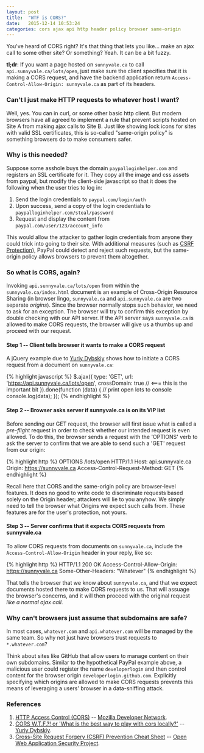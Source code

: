 ```yaml
---
layout: post
title:  "WTF is CORS?"
date:   2015-12-14 10:53:24
categories: cors ajax api http header policy browser same-origin
---
```

You've heard of CORS right? It's that thing that lets you like... make an ajax call to some other site? Or something? Yeah. It can be a bit fuzzy. 

**tl;dr**: If you want a page hosted on `sunnyvale.ca` to call `api.sunnyvale.ca/lots/open`, just make sure the client specifies that it is making a CORS request, and have the backend application return `Access-Control-Allow-Origin: sunnyvale.ca` as part of its headers.

### Can't I just make HTTP requests to whatever host I want?
Well, yes. You can in curl, or some other basic http client. But modern browsers have all agreed to implement a rule that prevent scripts hosted on Site A from making ajax calls to Site B. Just like showing lock icons for sites with valid SSL certificates, this is so-called "same-origin policy" is something browsers do to make consumers safer.

### Why is this needed?
Suppose some asshole buys the domain `paypalloginhelper.com` and registers an SSL certificate for it. They copy all the image and css assets from paypal, but modify the client-side javascript so that it does the following when the user tries to log in:

1. Send the login credentials to `paypal.com/login/auth`
1. Upon success, send a copy of the login credentials to `paypalloginhelper.com/steal/password`
1. Request and display the content from `paypal.com/user/123/account_info`

This would allow the attacker to gather login credentials from anyone they could trick into going to their site. With additional measures (such as [CSRF Protection](https://www.owasp.org/index.php/Cross-Site_Request_Forgery_%28CSRF%29_Prevention_Cheat_Sheet)), PayPal could detect and reject such requests, but the same-origin policy allows browsers to prevent them altogether.

### So what is CORS, again?
Invoking `api.sunnyvale.ca/lots/open` from within the `sunnyvale.ca/index.html` document is an example of Cross-Origin Resource Sharing (in browser lingo, `sunnyvale.ca` and `api.sunnyvale.ca` are two separate *origins*). Since the browser normally stops such behavior, we need to ask for an exception. The browser will try to confirm this exception by double checking with our API server. If the API server says `sunnyvale.ca` is allowed to make CORS requests, the browser will give us a thumbs up and proceed with our request.

#### Step 1 -- Client tells browser it wants to make a CORS request
A jQuery example due to [Yuriy Dybskiy](https://github.com/html5cat/cors-wtf) shows how to initiate a CORS request from a document on `sunnyvale.ca`:

{% highlight javascript %}
$.ajax({
  type: 'GET',
  url: 'https://api.sunnyvale.ca/lots/open',
  crossDomain: true // <=== this is the important bit
}).done(function (data) {
  // print open lots to console
  console.log(data);
});
{% endhighlight %}

#### Step 2 -- Browser asks server if sunnyvale.ca is on its VIP list
Before sending our GET request, the browser will first issue what is called a *pre-flight* request in order to check whether our intended request is even allowed. To do this, the browser sends a request with the 'OPTIONS' verb to ask the server to confirm that we are able to send such a 'GET' request from our origin:

{% highlight http %}
OPTIONS /lots/open HTTP/1.1
Host: api.sunnyvale.ca
Origin: https://sunnyvale.ca
Access-Control-Request-Method: GET
{% endhighlight %}

Recall here that CORS and the same-origin policy are browser-level features. It does no good to write code to discriminate requests based solely on the Origin header; attackers will lie to you anyhow. We simply need to tell the browser what Origins we expect such calls from. These features are for the user's protection, not yours.

#### Step 3 -- Server confirms that it expects CORS requests from sunnyvale.ca
To allow CORS requests from documents on `sunnyvale.ca`, include the `Access-Control-Allow-Origin` header in your reply, like so:

{% highlight http %}
HTTP/1.1 200 OK
Access-Control-Allow-Origin: https://sunnyvale.ca
Some-Other-Headers: "Whatever"
{% endhighlight %}

That tells the browser that we know about `sunnyvale.ca`, and that we expect documents hosted there to make CORS requests to us. That will assuage the browser's concerns, and it will then proceed with the original request *like a normal ajax call*.

### Why can't browsers just assume that subdomains are safe?
In most cases, `whatever.com` and `api.whatever.com` will be managed by the same team. So why not just have browsers trust requests to `*.whatever.com`? 

Think about sites like GitHub that allow users to manage content on their own subdomains. Similar to the hypothetical PayPal example above, a malicious user could register the name `developerlogin` and then control content for the browser origin `developerlogin.github.com`. Explicitly specifying which origins are allowed to make CORS requests prevents this means of leveraging a users' browser in a data-sniffing attack.

### References
1. [HTTP Access Control (CORS)](https://developer.mozilla.org/en-US/docs/Web/HTTP/Access_control_CORS) -- [Mozilla Developer Network](https://developer.mozilla.org/en-US/).
1. [CORS W.T.F.?! or 'What is the best way to play with cors locally?'](https://github.com/html5cat/cors-wtf) -- [Yuriy Dybskiy](http://dybskiy.com/).
1. [Cross-Site Request Forgery (CSRF) Prevention Cheat Sheet](https://www.owasp.org/index.php/Cross-Site_Request_Forgery_%28CSRF%29_Prevention_Cheat_Sheet) -- [Open Web Application Security Project](https://www.owasp.org/index.php/Main_Page).
